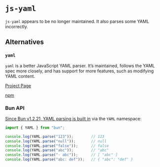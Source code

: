 # `js-yaml`

`js-yaml` appears to be no longer maintained. It also parses some YAML incorrectly.

## Alternatives

### `yaml`

`yaml` is a better JavaScript YAML parser. It’s maintained, follows the YAML spec more closely, and has support for more features, such as modifying YAML content.

[Project Page](https://eemeli.org/yaml/)

[npm](https://www.npmjs.com/package/yaml)

### Bun API

[Since Bun v1.2.21, YAML parsing is built in](https://bun.com/blog/release-notes/bun-v1.2.21#native-yaml-support) via the `YAML` namespace:

```js
import { YAML } from "bun";

console.log(YAML.parse("123"));        // 123
console.log(YAML.parse("null"));       // null
console.log(YAML.parse("false"));      // false
console.log(YAML.parse("abc"));        // "abc"
console.log(YAML.parse("- abc"));      // [ "abc" ]
console.log(YAML.parse("abc: def"));   // { "abc": "def" }
```
